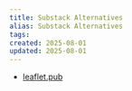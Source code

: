```yaml
---
title: Substack Alternatives
alias: Substack Alternatives
tags:
created: 2025-08-01
updated: 2025-08-01
---
```


- [leaflet.pub](https://leaflet.pub/discover)